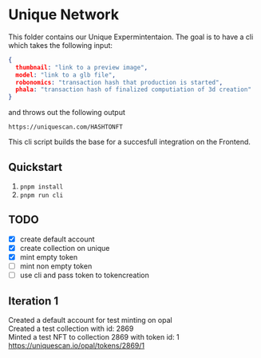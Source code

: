 # Unique Network

This folder contains our Unique Expermintentaion.
The goal is to have a cli which takes the following input:
```json
{
  thumbnail: "link to a preview image",
  model: "link to a glb file",
  robonomics: "transaction hash that production is started",
  phala: "transaction hash of finalized computiation of 3d creation"
}
```
and throws out the following output
```
https://uniquescan.com/HASHTONFT
```

This cli script builds the base for a succesfull integration on the Frontend.

## Quickstart

1. `pnpm install`
2. `pnpm run cli`

## TODO
- [x] create default account
- [x] create collection on unique
- [x] mint empty token
- [ ] mint non empty token
- [ ] use cli and pass token to tokencreation

## Iteration 1
Created a default account for test minting on opal  
Created a test collection with id: 2869  
Minted a test NFT to collection 2869 with token id: 1
https://uniquescan.io/opal/tokens/2869/1
